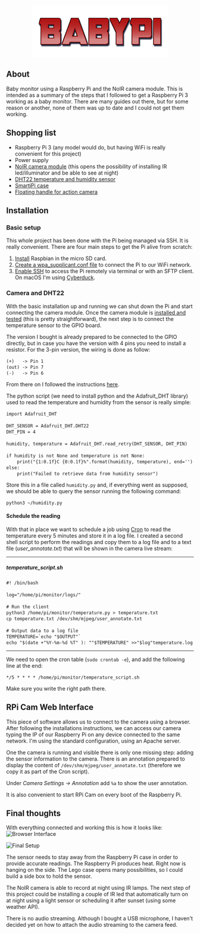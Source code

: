 <p align=center>
  <img width="365" height="141" src="logo.png">
</p>

## About
Baby monitor using a Raspberry Pi and the NoIR camera module.
This is intended as a summary of the steps that I followed to get a Raspberry Pi 3 working as a baby monitor. There are many guides out there, but for some reason or another, none of them was up to date and I could not get them working.

## Shopping list
- Raspberry Pi 3 (any model would do, but having WiFi is really convenient for this project)
- Power supply
- [NoIR camera module](https://shop.pimoroni.com/products/raspberry-pi-camera-module-v2-1-with-mount?variant=19833929799) (this opens the possibility of installing IR led/illuminator and be able to see at night)
- [DHT22 temperature and humidity sensor](https://www.ebay.de/itm/AM2302-DHT22-Digital-Temperatur-und-Feuchtigkeits-Sensor-Modul-SE08004/271574585686)
- [SmartiPi case](https://shop.pimoroni.com/products/smartipi-case-for-raspberry-pi)
- [Floating handle for action camera](https://www.ebay.de/itm/Water-Floating-Diving-Buoyancy-Selfie-Stick-Handle-Accessories-For-Gopro-gib/184044745464)

## Installation
### Basic setup
This whole project has been done with the Pi being managed via SSH. It is really convenient. There are four main steps to get the Pi alive from scratch:

 1. [Install](https://www.raspberrypi.org/documentation/installation/installing-images/) Raspbian in the micro SD card.
 2. [Create a wpa_supplicant.conf file](https://www.raspberrypi-spy.co.uk/2017/04/manually-setting-up-pi-wifi-using-wpa_supplicant-conf/) to connect the Pi to our WiFi network.
 3. [Enable SSH](https://www.raspberrypi.org/documentation/remote-access/ssh/) to access the Pi remotely via terminal or with an SFTP client. On macOS I'm using [Cyberduck](https://cyberduck.io).

### Camera and DHT22
With the basic installation up and running we can shut down the Pi and start connecting the camera module. Once the camera module is [installed and tested](https://thepihut.com/blogs/raspberry-pi-tutorials/16021420-how-to-install-use-the-raspberry-pi-camera) (this is pretty straightforward), the next step is to connect the temperature sensor to the GPIO board. 

The version I bought is already prepared to be connected to the GPIO directly, but in case you have the version with 4 pins you need to install a resistor. For the 3-pin version, the wiring is done as follow:

    (+)   -> Pin 1
    (out) -> Pin 7
    (-)   -> Pin 6
From there on I followed the instructions [here](https://pimylifeup.com/raspberry-pi-humidity-sensor-dht22/).

The python script (we need to install python and the Adafruit_DHT library) used to read the temperature and humidity from the sensor is really simple:

    import Adafruit_DHT

    DHT_SENSOR = Adafruit_DHT.DHT22
    DHT_PIN = 4

    humidity, temperature = Adafruit_DHT.read_retry(DHT_SENSOR, DHT_PIN)
    
    if humidity is not None and temperature is not None:
        print("{1:0.1f}C {0:0.1f}%".format(humidity, temperature), end='')
    else:
        print("Failed to retrieve data from humidity sensor")

Store this in a file called `humidity.py` and, if everything went as supposed, we should be able to query the sensor running the following command:

    python3 ~/humidity.py

#### Schedule the reading 
With that in place we want to schedule a job using [Cron](https://www.raspberrypi.org/documentation/linux/usage/cron.md) to read the temperature every 5 minutes and store it in a log file. I created a second shell script to perform the readings and copy them to a log file and to a text file (*user_annotate.txt*) that will be shown in the camera live stream:


----------


##### temperature_script.sh

    #! /bin/bash
    
    log="/home/pi/monitor/logs/"
    
    # Run the client
    python3 /home/pi/monitor/temperature.py > temperature.txt
    cp temperature.txt /dev/shm/mjpeg/user_annotate.txt
   
    # Output data to a log file
    TEMPERATURE=`echo "$OUTPUT"`    
    echo "$(date +"%Y-%m-%d %T" ): ""$TEMPERATURE" >>"$log"temperature.log


----------


We need to open the cron table (`sudo crontab -e`), and add the following line at the end:

    */5 * * * * /home/pi/monitor/temperature_script.sh

Make sure you write the right path there.

## RPi Cam Web Interface
This piece of software allows us to connect to the camera using a browser. After following the installations instructions, we can access our camera typing the IP of our Raspberry Pi on any device connected to the same network. I'm using the standard configuration, using an Apache server.

One the camera is running and visible there is only one missing step: adding the sensor information to the camera. There is an annotation prepared to display the content of `/dev/shm/mjpeg/user_annotate.txt` (therefore we copy it as part of the Cron script).

Under *Camera Settings -> Annotation* add `%a` to show the user annotation.

It is also convenient to start RPi Cam on every boot of the Raspberry Pi.

## Final thoughts
With everything connected and working this is how it looks like:
![Browser Interface](https://imgur.com/ppIBUK5.jpg)

![Final Setup](https://i.imgur.com/gcjroVv.jpg)

The sensor needs to stay away from the Raspberry Pi case in order to provide accurate readings. The Raspberry Pi produces heat. Right now is hanging on the side. The Lego case opens many possibilities, so I could build a side box to hold the sensor.

The NoIR camera is able to record at night using IR lamps. The next step of this project could be installing a couple of IR led that automatically turn on at night using a light sensor or scheduling it after sunset (using some weather API).

There is no audio streaming. Although I bought a USB microphone, I haven't decided yet on how to attach the audio streaming to the camera feed. 
